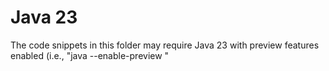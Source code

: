 # Java 23

The code snippets in this folder may require Java 23 with preview features enabled (i.e., "java --enable-preview <SourceFile>"
